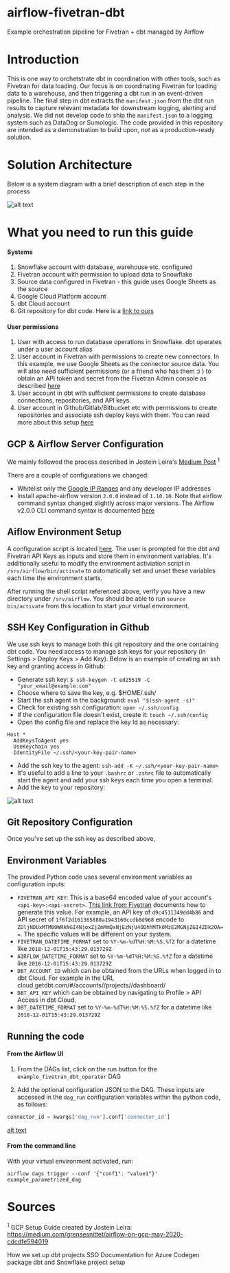 # airflow-fivetran-dbt
Example orchestration pipeline for Fivetran + dbt managed by Airflow

# Introduction
This is one way to orchetstrate dbt in coordination with other tools, such as Fivetran for data loading. Our focus is on coordinating Fivetran for loading data to a warehouse, and then triggering a dbt run in an event-driven pipeline. The final step in dbt extracts the `manifest.json` from the dbt run results to capture relevant metadata for downstream logging, alerting and analysis. We did not develop code to ship the `manifest.json` to a logging system such as DataDog or Sumologic. The code provided in this repository are intended as a demonstration to build upon, *not* as a production-ready solution. 

# Solution Architecture
Below is a system diagram with a brief description of each step in the process

![alt text](https://github.com/fishtown-analytics/airflow-fivetran-dbt/blob/main/images/airflow-fivetran-dbt-arch.png "Solution Architecture Diagram")

# What you need to run this guide

#### Systems
1) Snowflake account with database, warehouse etc. configured  
2) Fivetran account with permission to upload data to Snowflake  
3) Source data configured in Fivetran - this guide uses Google Sheets as the source  
4) Google Cloud Platform account  
5) dbt Cloud account  
6) Git repository for dbt code. Here is a [link to ours](https://github.com/fishtown-analytics/airflow-fivetran-dbt--dbt-jobs)

#### User permissions
1) User with access to run database operations in Snowflake. dbt operates under a user account alias  
2) User account in Fivetran with permissions to create new connectors. In this example, we use Google Sheets as the connector source data. You will also need sufficient permissions (or a friend who has them :) ) to obtain an API token and secret from the Fivetran Admin console as described [here](https://fivetran.com/docs/rest-api/getting-started)  
3) User account in dbt with sufficient permissions to create database connections, repositories, and API keys. 
4) User account in Github/Gitlab/Bitbucket etc with permissions to create repositories and associate ssh deploy keys with them. You can read more about this setup [here](https://docs.github.com/en/github/authenticating-to-github/connecting-to-github-with-ssh)

## GCP & Airflow Server Configuration
We mainly followed the process described in Jostein Leira's [Medium Post](https://medium.com/grensesnittet/airflow-on-gcp-may-2020-cdcdfe594019) <sup>1</sup>

There are a couple of configurations we changed: 
- Whitelist only the [Google IP Ranges](https://support.google.com/a/answer/60764?hl=en) and any developer IP addresses  
- Install apache-airflow version `2.0.0` instead of `1.10.10`. Note that airflow command syntax changed slightly across major versions. The Airflow v2.0.0 CLI command syntax is documented [here](https://airflow.apache.org/docs/apache-airflow/stable/cli-and-env-variables-ref.html)  

## Aiflow Environment Setup
A configuration script is located [here](https://github.com/fishtown-analytics/airflow-fivetran-dbt/blob/main/airflow-setup/env-setup.sh). The user is prompted for the dbt and Fivetran API Keys as inputs and store them in environment variables. It's additionally useful to modify the environment activiation script in `/srv/airflow/bin/activate` to automatically set and unset these variables each time the environment starts.  

After running the shell script referenced above, verify you have a new directory under `/srv/airflow`. You should be able to run `source bin/activate` from this location to start your virtual environment.

## SSH Key Configuration in Github
We use ssh keys to manage both this git repository and the one containing dbt code. You need access to manage ssh keys for your repository (in Settings > Deploy Keys > Add Key). Below is an example of creating an ssh key and granting access in Github: 

* Generate ssh key: `$ ssh-keygen -t ed25519 -C "your_email@example.com"`  
* Choose where to save the key, e.g. $HOME/.ssh/<your-key-pair-name>
* Start the ssh agent in the background: `eval "$(ssh-agent -s)"`
* Check for existing ssh configuration: `open ~/.ssh/config`
* If the configuration file doesn't exist, create it: `touch ~/.ssh/config`
* Open the config file and replace the key Id as necessary: 
```
Host *
  AddKeysToAgent yes
  UseKeychain yes
  IdentityFile ~/.ssh/<your-key-pair-name>
```
* Add the ssh key to the agent: `ssh-add -K ~/.ssh/<your-key-pair-name>`
* It's useful to add a line to your `.bashrc` or `.zshrc` file to automatically start the agent and add your ssh keys each time you open a terminal. 
* Add the key to your repository: 

![alt text](https://github.com/fishtown-analytics/airflow-fivetran-dbt/blob/main/images/git-repo-ssh-keys.png "Adding Deploy Keys to a Repository")

## Git Repository Configuration
Once you've set up the ssh key as described above, 

## Environment Variables  
The provided Python code uses several environment variables as configuration inputs:  

* `FIVETRAN_API_KEY`: This is a base64 encoded value of your account's `<api-key>:<api-secret>`. [This link from Fivetran](https://fivetran.com/docs/rest-api/getting-started) documents how to generate this value. For example, an API key of `d9c4511349dd4b86` and API secret of `1f6f2d161365888a1943160ccdb8d968` encode to `ZDljNDUxMTM0OWRkNGI4NjoxZjZmMmQxNjEzNjU4ODhhMTk0MzE2MGNjZGI4ZDk2OA==`. The specific values will be different on your system.  
* `FIVETRAN_DATETIME_FORMAT` set to `%Y-%m-%dT%H:%M:%S.%fZ` for a datetime like `2018-12-01T15:43:29.013729Z`
* `AIRFLOW_DATETIME_FORMAT` set to `%Y-%m-%dT%H:%M:%S.%fZ` for a datetime like `2018-12-01T15:43:29.013729Z`
* `DBT_ACCOUNT_ID` which can be obtained from the URLs when logged in to dbt Cloud. For example in the URL cloud.getdbt.com/#/accounts/**<account-id>**/projects/<project-id>/dashboard/
* `DBT_API_KEY` which can be obtained by navigating to Profile > API Access in dbt Cloud.
* `DBT_DATETIME_FORMAT` set to `%Y-%m-%dT%H:%M:%S.%fZ` for a datetime like `2018-12-01T15:43:29.013729Z`

## Running the code

#### From the Airflow UI

1) From the DAGs list, click on the run button for the  `example_fivetran_dbt_operator` DAG 


2) Add the optional configuration JSON to the DAG. These inputs are accessed in the `dag_run` configuration variables within the python code, as follows: 

```python
connector_id = kwargs['dag_run'].conf['connector_id']
```

[alt text](https://github.com/fishtown-analytics/airflow-fivetran-dbt/blob/main/images/airflow-dag-trigger-ui.png "Adding configurations for a Airflow DAG run")

#### From the command line
With your virtual environment activated, run:  
```shell
airflow dags trigger --conf '{"conf1": "value1"}' example_parametrized_dag
```


Sources
======
<sup>1</sup> GCP Setup Guide created by Jostein Leira: https://medium.com/grensesnittet/airflow-on-gcp-may-2020-cdcdfe594019


How we set up dbt projects
SSO Documentation for Azure
Codegen package
dbt and Snowflake project setup
